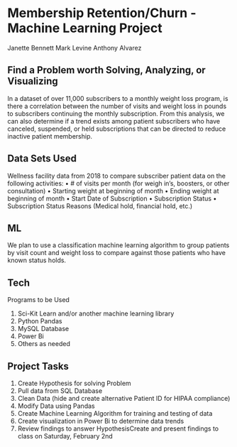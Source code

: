 



# Membership Retention/Churn -  Machine Learning Project

Janette Bennett
Mark Levine 
Anthony Alvarez

## Find a Problem worth Solving, Analyzing, or Visualizing
In a dataset of over 11,000 subscribers to a monthly weight loss program, is there a correlation between the number of visits and weight loss in pounds to subscribers continuing the monthly subscription.
From this analysis, we can also determine if a trend exists among patient subscribers who have canceled, suspended, or held subscriptions that can be directed to reduce inactive patient membership.

## Data Sets Used

Wellness facility data from 2018 to compare subscriber patient data on the following activities:
•	# of visits per month (for weigh in’s, boosters, or other consultation)
•	Starting weight at beginning of month
•	Ending weight at beginning of month
•	Start Date of Subscription
•	Subscription Status
•	Subscription Status Reasons (Medical hold, financial hold, etc.)
## ML

We plan to use a classification machine learning algorithm to group patients by visit count and weight loss to compare against those patients who have known status holds.

## Tech

Programs to be Used
1.	Sci-Kit Learn and/or another machine learning library
2.	Python Pandas
3.	MySQL Database
4.	Power Bi
5.	Others as needed


## Project Tasks
1.	Create Hypothesis for solving Problem
2.	Pull data from SQL Database
3.	Clean Data (hide and create alternative Patient ID for HIPAA compliance)
4.	Modify Data using Pandas
5.	Create Machine Learning Algorithm for training and testing of data
6.	Create visualization in Power Bi to determine data trends
7.	Review findings to answer HypothesisCreate and present findings to class on Saturday, February 2nd


